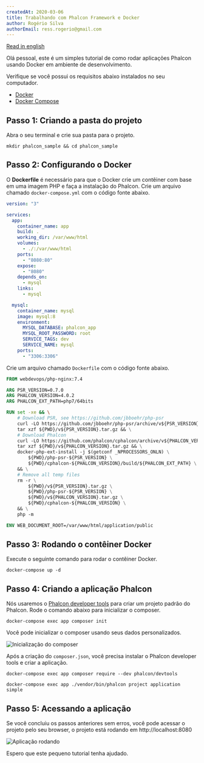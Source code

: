 ```yaml
---
createdAt: 2020-03-06
title: Trabalhando com Phalcon Framework e Docker
author: Rogério Silva
authorEmail: ress.rogerio@gmail.com
---
```


[Read in english](https://medium.com/@rogsilva/working-with-phalcon-framework-and-docker-fef3fe5b85c8)

Olá pessoal, este é um simples tutorial de como rodar aplicações Phalcon usando
Docker em ambiente de desenvolvimento.

Verifique se você possui os requisitos abaixo instalados no seu computador.

- [Docker](https://www.docker.com/)
- [Docker Compose](https://docs.docker.com/compose/)

## Passo 1: Criando a pasta do projeto

Abra o seu terminal e crie sua pasta para o projeto.

```
mkdir phalcon_sample && cd phalcon_sample
```

## Passo 2: Configurando o Docker

O **Dockerfile** é necessário para que o Docker crie um contêiner com base em
uma imagem PHP e faça a instalação do Phalcon. Crie um arquivo chamado
`docker-compose.yml` com o código fonte abaixo.

```yaml
version: "3"

services:
  app:
    container_name: app
    build: .
    working_dir: /var/www/html
    volumes:
      - ./:/var/www/html
    ports:
      - "8080:80"
    expose:
      - "8080"
    depends_on:
      - mysql
    links:
      - mysql

  mysql:
    container_name: mysql
    image: mysql:8
    environment:
      MYSQL_DATABASE: phalcon_app
      MYSQL_ROOT_PASSWORD: root
      SERVICE_TAGS: dev
      SERVICE_NAME: mysql
    ports:
      - "3306:3306"
```

Crie um arquivo chamado `Dockerfile` com o código fonte abaixo.

```Dockerfile
FROM webdevops/php-nginx:7.4

ARG PSR_VERSION=0.7.0
ARG PHALCON_VERSION=4.0.2
ARG PHALCON_EXT_PATH=php7/64bits

RUN set -xe && \
    # Download PSR, see https://github.com/jbboehr/php-psr
    curl -LO https://github.com/jbboehr/php-psr/archive/v${PSR_VERSION}.tar.gz && \
    tar xzf ${PWD}/v${PSR_VERSION}.tar.gz && \
    # Download Phalcon
    curl -LO https://github.com/phalcon/cphalcon/archive/v${PHALCON_VERSION}.tar.gz && \
    tar xzf ${PWD}/v${PHALCON_VERSION}.tar.gz && \
    docker-php-ext-install -j $(getconf _NPROCESSORS_ONLN) \
        ${PWD}/php-psr-${PSR_VERSION} \
        ${PWD}/cphalcon-${PHALCON_VERSION}/build/${PHALCON_EXT_PATH} \
    && \
    # Remove all temp files
    rm -r \
        ${PWD}/v${PSR_VERSION}.tar.gz \
        ${PWD}/php-psr-${PSR_VERSION} \
        ${PWD}/v${PHALCON_VERSION}.tar.gz \
        ${PWD}/cphalcon-${PHALCON_VERSION} \
    && \
    php -m

ENV WEB_DOCUMENT_ROOT=/var/www/html/application/public
```

## Passo 3: Rodando o contêiner Docker

Execute o seguinte comando para rodar o contêiner Docker.

```
docker-compose up -d
```

## Passo 4: Criando a aplicação Phalcon

Nós usaremos o
[Phalcon developer tools](https://github.com/phalcon/phalcon-devtools) para
criar um projeto padrão do Phalcon. Rode o comando abaixo para inicializar o
composer.

```
docker-compose exec app composer init
```

Você pode inicializar o composer usando seus dados personalizados.

![Inicialização do composer](https://miro.medium.com/max/3396/1*qQmj9TZH0Nx2Ke1s_LUeqA.png)

Após a criação do `composer.json`, você precisa instalar o Phalcon developer
tools e criar a aplicação.

```
docker-compose exec app composer require --dev phalcon/devtools
```

```
docker-compose exec app ./vendor/bin/phalcon project application simple
```

## Passo 5: Acessando a aplicação

Se você concluiu os passos anteriores sem erros, você pode acessar o projeto
pelo seu browser, o projeto está rodando em http://localhost:8080

![Aplicação rodando](https://miro.medium.com/max/4316/1*PHGrg23dRw7Etan9oP1LLw.png)

Espero que este pequeno tutorial tenha ajudado.
